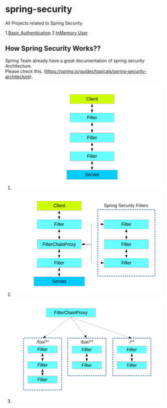 # spring-security
All Projects related to Spring Security

1.[Basic Authentication](/basic-auth)
2.[InMemory User](/inmemory-user)


How Spring Security Works??
----------------------------
Spring Team already have a great documentation of spring security Architecture.<br>
Please check this. (https://spring.io/guides/topicals/spring-security-architecture).

1) ![Filters](/images/filters.png) <br>
2) ![FilterChainProxy](/images/security-filters.png) <br>
3) ![Filters](/images/security-filters-dispatch.png) <br>
